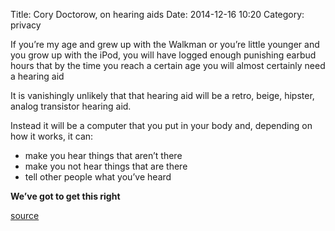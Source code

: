 Title: Cory Doctorow, on hearing aids
Date: 2014-12-16 10:20
Category: privacy

If you’re my age and grew up with the Walkman or you’re little younger and you grow up with the iPod, you will have logged enough punishing earbud hours that by the time you reach a certain age you will almost certainly need a hearing aid

It is vanishingly unlikely that that hearing aid will be a retro, beige, hipster, analog transistor hearing aid.

Instead it will be a computer that you put in your body and, depending on how it works, it can:

- make you hear things that aren’t there
- make you not hear things that are there
- tell other people what you’ve heard

**We’ve got to get this right**

[source](https://www.youtube.com/watch?v=4ZqodxGufR8)